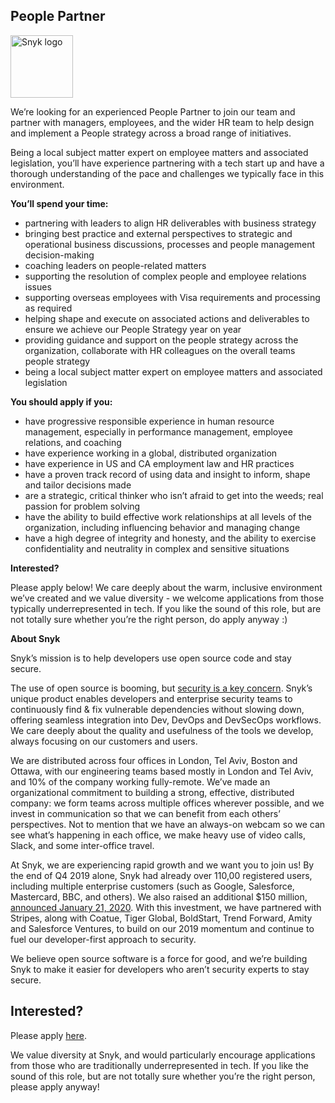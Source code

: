 People Partner
---

<img src="https://res.cloudinary.com/snyk/image/upload/v1537345894/press-kit/brand/logo-black.png" width="100" alt="Snyk logo" />

<p><span style="font-weight: 400;">We’re looking for an experienced People Partner to join our team and partner with managers, employees, and the wider HR team to help design and implement a People strategy across a broad range of initiatives. </span></p>
<p><span style="font-weight: 400;">Being a local subject matter expert on employee matters and associated legislation, you’ll have experience partnering with a tech start up and have a thorough understanding of the pace and challenges we typically face in this environment.</span></p>
<p><strong>You’ll spend your time:</strong></p>
<ul>
<li style="font-weight: 400;"><span style="font-weight: 400;">partnering with leaders to align HR deliverables with business strategy</span></li>
<li style="font-weight: 400;"><span style="font-weight: 400;">bringing best practice and external perspectives to strategic and operational business discussions, processes and people management decision-making</span></li>
<li style="font-weight: 400;"><span style="font-weight: 400;">coaching leaders on people-related matters</span></li>
<li style="font-weight: 400;"><span style="font-weight: 400;">supporting the resolution of complex people and employee relations issues</span></li>
<li style="font-weight: 400;"><span style="font-weight: 400;">supporting overseas employees with Visa requirements and processing as required</span></li>
<li style="font-weight: 400;"><span style="font-weight: 400;">helping shape and execute on associated actions and deliverables to ensure we achieve our People Strategy year on year</span></li>
<li style="font-weight: 400;"><span style="font-weight: 400;">providing guidance and support on the people strategy across the organization, collaborate with HR colleagues on the overall teams people strategy</span></li>
<li style="font-weight: 400;"><span style="font-weight: 400;">being a local subject matter expert on employee matters and associated legislation</span></li>
</ul>
<p><strong>You should apply if you:</strong></p>
<ul>
<li style="font-weight: 400;"><span style="font-weight: 400;">have progressive responsible experience in human resource management, especially in performance management, employee relations, and coaching</span></li>
<li style="font-weight: 400;"><span style="font-weight: 400;">have experience working in a global, distributed organization</span></li>
<li style="font-weight: 400;"><span style="font-weight: 400;">have experience in US and CA employment law and HR practices </span></li>
<li style="font-weight: 400;"><span style="font-weight: 400;">have a proven track record of using data and insight to inform, shape and tailor decisions made</span></li>
<li style="font-weight: 400;"><span style="font-weight: 400;">are a strategic, critical thinker who isn’t afraid to get into the weeds; real passion for problem solving</span></li>
<li style="font-weight: 400;"><span style="font-weight: 400;">have the ability to build effective work relationships at all levels of the organization, including influencing behavior and managing change</span></li>
<li style="font-weight: 400;"><span style="font-weight: 400;">have a high degree of integrity and honesty, and the ability to exercise confidentiality and neutrality in complex and sensitive situations</span></li>
</ul>
<p><strong>Interested?</strong></p>
<p><span style="font-weight: 400;">Please apply below! We care deeply about the warm, inclusive environment we’ve created and we value diversity - we welcome applications from those typically underrepresented in tech. If you like the sound of this role, but are not totally sure whether you’re the right person, do apply anyway :)</span></p>
<p><strong>About Snyk</strong></p>
<p><span style="font-weight: 400;">Snyk’s mission is to help developers use open source code and stay secure. </span></p>
<p><span style="font-weight: 400;">The use of open source is booming, but </span><a href="https://snyk.io/blog/devsecops-insights-2020/"><span style="font-weight: 400;">security is a key concern</span></a><span style="font-weight: 400;">. Snyk’s unique product enables developers and enterprise security teams to continuously find &amp; fix vulnerable dependencies without slowing down, offering seamless integration into Dev, DevOps and DevSecOps workflows. We care deeply about the quality and usefulness of the tools we develop, always focusing on our customers and users. </span></p>
<p><span style="font-weight: 400;">We are distributed across four offices in London, Tel Aviv, Boston and Ottawa, with our engineering teams based mostly in London and Tel Aviv, and 10% of the company working fully-remote. We’ve made an organizational commitment to building a strong, effective, distributed company: we form teams across multiple offices wherever possible, and we invest in communication so that we can benefit from each others’ perspectives. Not to mention that we have an always-on webcam so we can see what’s happening in each office, we make heavy use of video calls, Slack, and some inter-office travel.</span></p>
<p><span style="font-weight: 400;">At Snyk, we are experiencing rapid growth and we want you to join us! By the end of Q4 2019 alone, Snyk had already over 110,00 registered users, including multiple enterprise customers (such as Google, Salesforce, Mastercard, BBC, and others). We also raised an additional $150 million, </span><a href="https://snyk.io/blog/snyk-closes-150m/"><span style="font-weight: 400;">announced January 21, 2020</span></a><span style="font-weight: 400;">. With this investment, we have partnered with Stripes, along with Coatue, Tiger Global, BoldStart, Trend Forward, Amity and Salesforce Ventures, to build on our 2019 momentum and continue to fuel our developer-first approach to security. </span></p>
<p><span style="font-weight: 400;">We believe open source software is a force for good, and we’re building Snyk to make it easier for developers who aren’t security experts to stay secure.</span></p>

Interested?
---

Please apply [here](https://boards.greenhouse.io/snyk/jobs/4357286002#app).

We value diversity at Snyk, and would particularly encourage applications from those who are traditionally underrepresented in tech.
If you like the sound of this role, but are not totally sure whether you’re the right person, please apply anyway!
